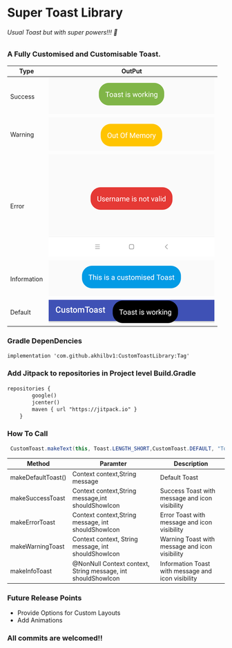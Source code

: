 # Super Toast Library
###### Usual Toast but with super powers!!! :muscle:
### A Fully Customised and Customisable Toast.

| Type  | OutPut |
| ------------- | ------------- |
| Success  |![Alt text](https://github.com/akhilbv1/CustomToastLibrary/blob/master/app/sampledata/Success.png?raw=true "Success")|
| Warning  |![Alt text](https://github.com/akhilbv1/CustomToastLibrary/blob/master/app/sampledata/Warning.png?raw=true "Warning")|
| Error  |![Alt text](https://github.com/akhilbv1/CustomToastLibrary/blob/master/app/sampledata/Failure.png?raw=true "Failure")|
| Information  |![Alt text](https://github.com/akhilbv1/CustomToastLibrary/blob/master/app/sampledata/Information.png?raw=true "Information")|
| Default  |![Alt text](https://github.com/akhilbv1/CustomToastLibrary/blob/master/app/sampledata/Default.png?raw=true "Default")|

### Gradle DepenDencies 
```
implementation 'com.github.akhilbv1:CustomToastLibrary:Tag'
```
### Add Jitpack to repositories in Project level Build.Gradle
```
repositories {
        google()
        jcenter()
        maven { url "https://jitpack.io" }
    }
```
### How To Call
```java
 CustomToast.makeText(this, Toast.LENGTH_SHORT,CustomToast.DEFAULT, "Toast is working",false).show();
```
| Method  | Paramter | Description |
| ------------- | ------------- | ------------- |
| makeDefaultToast()  | Context context,String message|Default Toast|
| makeSuccessToast  |Context context,String message,int shouldShowIcon| Success Toast with message and icon visibility||
| makeErrorToast  | Context context,String message, int shouldShowIcon|Error Toast with message and icon visibility|
| makeWarningToast  |Context context, String message, int shouldShowIcon|Warning Toast with message and icon visibility|
| makeInfoToast  |@NonNull Context context,  String message, int shouldShowIcon|Information Toast with message and icon visibility|

### Future Release Points
 - Provide Options for Custom Layouts
 - Add Animations
 
 ### All commits are welcomed!!
